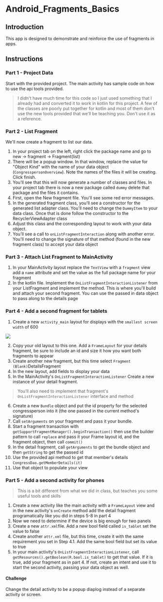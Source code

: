 # Android_Fragments_Basics

## Introduction

This app is designed to demonstrate and reinforce the use of fragments in apps.

## Instructions

### Part 1 - Project Data

Start with the provided project. The main activity has sample code on how to use the api tools provided.
> I didn't have much time for this code so I just used something that I already had and converted it to work in kotlin for this project. A few of the classes are poorly put together for kotlin and most of them don't use the new tools provided that we'll be teaching you. Don't use it as a reference.

### Part 2 - List Fragment

We'll now create a fragment to list our data.
1. In your project tab on the left, right click the package name and go to new -> fragment -> Fragment(list)
2. There will be a popup window. In that window, replace the value for "Object Kind" with the name of your data object (`CongresspersonOverview`). Note the names of the files it will be creating. Click finish.
3. You'll see that this will now generate a number of classes and files. In your project tab there is now a new package called `dummy` delete that package and the files it contains.
4. First, open the New fragment file. You'll see some red error messages.
5. In the generated fragment class, you'll see a constructor for the generated list adapter class. You'll need to change the `DummyItem` to your data class. Once that is done follow the constructor to the RecyclerViewAdapter class
6. Adjust this class and the corresponding layout to work with your data object.
7. You'll see a call to `onListFragmentInteraction` along with another error. You'll need to change the signature of that method (found in the new fragment class) to accept your data object

### Part 3 - Attach List Fragment to MainActivity

1. In your MainActivity layout replace the `TextView` with a `fragment` view add a `name` attribute and set the value as the full package name for your fragment
2. In the kotlin file. Implement the `OnListFragmentInteractionListener` from your ListFragment and implement the method. This is where you'll build and attach your second fragment. You can use the passed in data object to pass along to the details page

### Part 4 - Add a second fragment for tablets
1. Create a new `activity_main` layout for displays with the `smallest screen width` of 600

<img src="./AS_NewLayout.png">

2. Copy your old layout to this one. Add a `FrameLayout` for your details fragment, be sure to include an id and size it how you want both fragments to appear
3. Create another new fragment, but this time select `Fragment (Blank)`DetailsFragment
4. In the new layout, add fields to display your data
5. In the MainActivity's `OnListFragmentInteractionListener` Create a new instance of your detail fragment.
> You'll also need to implement that fragment's `OnListFragmentInteractionListener` interface and method

6. Create a new `Bundle` object and put the id property for the selected congressperson into it (the one passed in the current method's signature)
7. Call `setArguments` on your fragment and pass it your bundle.
8. Start a fragment transaction with `getSupportFragmentManager().beginTransaction()` then use the builder pattern to call `replace` and pass it your Frame layout id, and the fragment object, then call `commit()`
9. In the detail fragment, call `getArguments` to get the bundle object and then `getString` to get the passed id
10. Use the provided api method to get that member's details `CongressDao.getMemberDetails(it)`
10. Use that object to populate your view

### Part 5 - Add a second activity for phones
> This is a bit different from what we did in class, but teaches you some useful tools and skills

1. Create a new activity like the main activity with a `FrameLayout` view and in the new activity's `onCreate` method add the detail fragment programatically like you did in steps 5-8 in part 4
2. Now we need to determine if the device is big enough for two panels
3. Create a new `attr.xml`file. Add a new bool field called `is_tablet` set the value to false
4. Create another `attr.xml` file, but this time, create it with the same requirement you set in Step 4.1. Add the same bool field but set its value to true
5. In your main activity's `OnListFragmentInteractionListener`, call `getResources().getBoolean(R.bool.is_tablet)` to get that value. If it is true, add your fragment as in part 4. If not, create an intent and use it to start the second activity, passing your data object as well.

#### Challenge

Change the detail activity to be a popup diaplog instead of a separate activity or screen.
